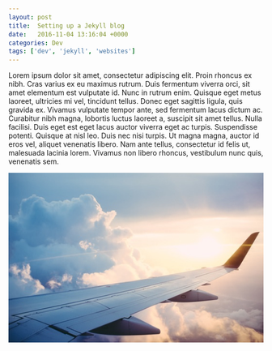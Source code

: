```yaml
---
layout: post
title:  Setting up a Jekyll blog
date:   2016-11-04 13:16:04 +0000
categories: Dev
tags: ['dev', 'jekyll', 'websites']
---
```


Lorem ipsum dolor sit amet, consectetur adipiscing elit. Proin rhoncus ex nibh. Cras varius ex eu maximus rutrum. Duis fermentum viverra orci, sit amet elementum est vulputate id. Nunc in rutrum enim. Quisque eget metus laoreet, ultricies mi vel, tincidunt tellus. Donec eget sagittis ligula, quis gravida ex. Vivamus vulputate tempor ante, sed fermentum lacus dictum ac. Curabitur nibh magna, lobortis luctus laoreet a, suscipit sit amet tellus. Nulla facilisi. Duis eget est eget lacus auctor viverra eget ac turpis. Suspendisse potenti. Quisque at nisl leo. Duis nec nisi turpis. Ut magna magna, auctor id eros vel, aliquet venenatis libero. Nam ante tellus, consectetur id felis ut, malesuada lacinia lorem. Vivamus non libero rhoncus, vestibulum nunc quis, venenatis sem.

![This is a plane](plane.jpg)